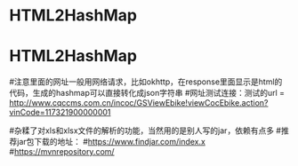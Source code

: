 # HTML2HashMap
# HTML2HashMap
#注意里面的网址一般用网络请求，比如okhttp，在response里面显示是html的代码，生成的hashmap可以直接转化成json字符串
#网址测试连接：测试的url = http://www.cqccms.com.cn/incoc/GSViewEbike!viewCocEbike.action?vinCode=117321900000001


#杂糅了对xls和xlsx文件的解析的功能，当然用的是别人写的jar，依赖有点多
#推荐jar包下载的地址：
#https://www.findjar.com/index.x
#https://mvnrepository.com/
